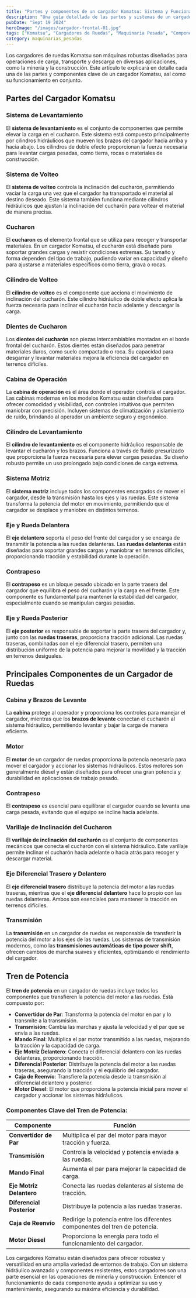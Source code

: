 ```yaml
---
title: "Partes y componentes de un cargador Komatsu: Sistema y Funcionamiento"
description: "Una guía detallada de las partes y sistemas de un cargador de ruedas Komatsu, incluyendo el sistema de levantamiento, el tren de potencia y los principales componentes estructurales"
pubDate: "Sept 19 2024"
heroImage: "/images/cargador-frontal-01.jpg"
tags: ["Komatsu", "Cargadores de Ruedas", "Maquinaria Pesada", "Componentes", "Tren de Potencia"]
category: maquinarias_pesadas
---
```


Los cargadores de ruedas Komatsu son máquinas robustas diseñadas para operaciones de carga, transporte y descarga en diversas aplicaciones, como la minería y la construcción. Este artículo te explicará en detalle cada una de las partes y componentes clave de un cargador Komatsu, así como su funcionamiento en conjunto.

## Partes del Cargador Komatsu

### Sistema de Levantamiento

El **sistema de levantamiento** es el conjunto de componentes que permite elevar la carga en el cucharon. Este sistema está compuesto principalmente por cilindros hidráulicos que mueven los brazos del cargador hacia arriba y hacia abajo. Los cilindros de doble efecto proporcionan la fuerza necesaria para levantar cargas pesadas, como tierra, rocas o materiales de construcción.

### Sistema de Volteo

El **sistema de volteo** controla la inclinación del cucharón, permitiendo vaciar la carga una vez que el cargador ha transportado el material al destino deseado. Este sistema también funciona mediante cilindros hidráulicos que ajustan la inclinación del cucharón para voltear el material de manera precisa.

### Cucharon

El **cucharon** es el elemento frontal que se utiliza para recoger y transportar materiales. En un cargador Komatsu, el cucharón está diseñado para soportar grandes cargas y resistir condiciones extremas. Su tamaño y forma dependen del tipo de trabajo, pudiendo variar en capacidad y diseño para ajustarse a materiales específicos como tierra, grava o rocas.

### Cilindro de Volteo

El **cilindro de volteo** es el componente que acciona el movimiento de inclinación del cucharón. Este cilindro hidráulico de doble efecto aplica la fuerza necesaria para inclinar el cucharón hacia adelante y descargar la carga.

### Dientes de Cucharon

Los **dientes del cucharón** son piezas intercambiables montadas en el borde frontal del cucharón. Estos dientes están diseñados para penetrar materiales duros, como suelo compactado o roca. Su capacidad para desgarrar y levantar materiales mejora la eficiencia del cargador en terrenos difíciles.

### Cabina de Operación

La **cabina de operación** es el área donde el operador controla el cargador. Las cabinas modernas en los modelos Komatsu están diseñadas para ofrecer comodidad y visibilidad, con controles intuitivos que permiten maniobrar con precisión. Incluyen sistemas de climatización y aislamiento de ruido, brindando al operador un ambiente seguro y ergonómico.

### Cilindro de Levantamiento

El **cilindro de levantamiento** es el componente hidráulico responsable de levantar el cucharón y los brazos. Funciona a través de fluido presurizado que proporciona la fuerza necesaria para elevar cargas pesadas. Su diseño robusto permite un uso prolongado bajo condiciones de carga extrema.

### Sistema Motriz

El **sistema motriz** incluye todos los componentes encargados de mover el cargador, desde la transmisión hasta los ejes y las ruedas. Este sistema transforma la potencia del motor en movimiento, permitiendo que el cargador se desplace y maniobre en distintos terrenos.

### Eje y Rueda Delantera

El **eje delantero** soporta el peso del frente del cargador y se encarga de transmitir la potencia a las ruedas delanteras. Las **ruedas delanteras** están diseñadas para soportar grandes cargas y maniobrar en terrenos difíciles, proporcionando tracción y estabilidad durante la operación.

### Contrapeso

El **contrapeso** es un bloque pesado ubicado en la parte trasera del cargador que equilibra el peso del cucharón y la carga en el frente. Este componente es fundamental para mantener la estabilidad del cargador, especialmente cuando se manipulan cargas pesadas.

### Eje y Rueda Posterior

El **eje posterior** es responsable de soportar la parte trasera del cargador y, junto con las **ruedas traseras**, proporciona tracción adicional. Las ruedas traseras, combinadas con el eje diferencial trasero, permiten una distribución uniforme de la potencia para mejorar la movilidad y la tracción en terrenos desiguales.

## Principales Componentes de un Cargador de Ruedas

### Cabina y Brazos de Levante

La **cabina** protege al operador y proporciona los controles para manejar el cargador, mientras que los **brazos de levante** conectan el cucharón al sistema hidráulico, permitiendo levantar y bajar la carga de manera eficiente.

### Motor

El **motor** de un cargador de ruedas proporciona la potencia necesaria para mover el cargador y accionar los sistemas hidráulicos. Estos motores son generalmente diésel y están diseñados para ofrecer una gran potencia y durabilidad en aplicaciones de trabajo pesado.

### Contrapeso

El **contrapeso** es esencial para equilibrar el cargador cuando se levanta una carga pesada, evitando que el equipo se incline hacia adelante.

### Varillaje de Inclinación del Cucharon

El **varillaje de inclinación del cucharón** es el conjunto de componentes mecánicos que conecta el cucharón con el sistema hidráulico. Este varillaje permite inclinar el cucharón hacia adelante o hacia atrás para recoger y descargar material.

### Eje Diferencial Trasero y Delantero

El **eje diferencial trasero** distribuye la potencia del motor a las ruedas traseras, mientras que el **eje diferencial delantero** hace lo propio con las ruedas delanteras. Ambos son esenciales para mantener la tracción en terrenos difíciles.

### Transmisión

La **transmisión** en un cargador de ruedas es responsable de transferir la potencia del motor a los ejes de las ruedas. Los sistemas de transmisión modernos, como las **transmisiones automáticas de tipo power shift**, ofrecen cambios de marcha suaves y eficientes, optimizando el rendimiento del cargador.

## Tren de Potencia

El **tren de potencia** en un cargador de ruedas incluye todos los componentes que transfieren la potencia del motor a las ruedas. Está compuesto por:

- **Convertidor de Par**: Transforma la potencia del motor en par y lo transmite a la transmisión.
- **Transmisión**: Cambia las marchas y ajusta la velocidad y el par que se envía a las ruedas.
- **Mando Final**: Multiplica el par motor transmitido a las ruedas, mejorando la tracción y la capacidad de carga.
- **Eje Motriz Delantero**: Conecta el diferencial delantero con las ruedas delanteras, proporcionando tracción.
- **Diferencial Posterior**: Distribuye la potencia del motor a las ruedas traseras, asegurando la tracción y el equilibrio del cargador.
- **Caja de Reenvío**: Transfiere la potencia desde la transmisión al diferencial delantero y posterior.
- **Motor Diesel**: El motor que proporciona la potencia inicial para mover el cargador y accionar los sistemas hidráulicos.
  
### Componentes Clave del Tren de Potencia:

| **Componente**        | **Función**                                                |
|-----------------------|------------------------------------------------------------|
| **Convertidor de Par** | Multiplica el par del motor para mayor tracción y fuerza.  |
| **Transmisión**        | Controla la velocidad y potencia enviada a las ruedas.     |
| **Mando Final**        | Aumenta el par para mejorar la capacidad de carga.         |
| **Eje Motriz Delantero** | Conecta las ruedas delanteras al sistema de tracción.    |
| **Diferencial Posterior** | Distribuye la potencia a las ruedas traseras.           |
| **Caja de Reenvío**    | Redirige la potencia entre los diferentes componentes del tren de potencia. |
| **Motor Diesel**       | Proporciona la energía para todo el funcionamiento del cargador. |

Los cargadores Komatsu están diseñados para ofrecer robustez y versatilidad en una amplia variedad de entornos de trabajo. Con un sistema hidráulico avanzado y componentes resistentes, estos cargadores son una parte esencial en las operaciones de minería y construcción. Entender el funcionamiento de cada componente ayuda a optimizar su uso y mantenimiento, asegurando su máxima eficiencia y durabilidad.
